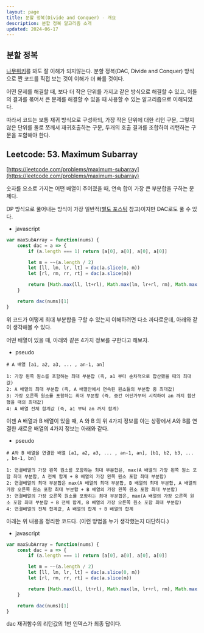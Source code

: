 ```yaml
---
layout: page
title: 분할 정복(Divide and Conquer) - 개요
description: 분할 정복 알고리즘 소개
updated: 2024-06-17
---
```


## 분할 정복

[나무위키](https://namu.wiki/w/%EB%B6%84%ED%95%A0%20%EC%A0%95%EB%B3%B5%20%EC%95%8C%EA%B3%A0%EB%A6%AC%EC%A6%98)를 봐도 잘 이해가 되지않는다. 분할 정복(DAC, Divide and Conquer) 방식으로 짠 코드를 직접 보는 것이 이해가 더 빠를 것이다.

어떤 문제를 해결할 때, 보다 더 작은 단위를 가지고 같은 방식으로 해결할 수 있고, 이들의 결과를 묶어서 큰 문제를 해결할 수 있을 때 사용할 수 있는 알고리즘으로 이해되었다.

따라서 코드는 보통 재귀 방식으로 구성하되, 가장 작은 단위에 대한 리턴 구문, 그렇지 않은 단위를 둘로 쪼깨서 재귀호출하는 구문, 두개의 호출 결과를 조합하여 리턴하는 구문을 포함해야 한다.

## Leetcode: 53. Maximum Subarray

[https://leetcode.com/problems/maximum-subarray](https://leetcode.com/problems/maximum-subarray)

숫자를 요소로 가지는 어떤 배열이 주어졌을 때, 연속 합이 가장 큰 부분합을 구하는 문제다.

DP 방식으로 풀어내는 방식이 가장 일반적([별도 포스팅](/page/dynamic-programming-kadane-algorithm) 참고)이지만 DAC로도 풀 수 있다.

- javascript
```js
var maxSubArray = function(nums) {
    const dac = a => {
        if (a.length === 1) return [a[0], a[0], a[0], a[0]]

        let m = ~~(a.length / 2)
        let [ll, lm, lr, lt] = dac(a.slice(0, m))
        let [rl, rm, rr, rt] = dac(a.slice(m))

        return [Math.max(ll, lt+rl), Math.max(lm, lr+rl, rm), Math.max(lr+rt, rr), lt+rt]
    }

    return dac(nums)[1]
}
```

위 코드가 어떻게 최대 부분합을 구할 수 있는지 이해하려면 다소 까다로운데, 아래와 같이 생각해볼 수 있다.

어떤 배열이 있을 때, 아래와 같은 4가지 정보를 구한다고 해보자.

- pseudo
```pseudo
# A 배열 [a1, a2, a3, ... , an-1, an]

1: 가장 왼쪽 원소를 포함하는 최대 부분합 (즉, a1 부터 순차적으로 합산했을 때의 최대값)
2: A 배열의 최대 부분합 (즉, A 배열안에서 연속된 원소들의 부분합 중 최대값)
3: 가장 오른쪽 원소를 포함하는 최대 부분합 (즉, 중간 어딘가부터 시작하여 an 까지 합산했을 때의 최대값)
4: A 배열 전체 합계값 (즉, a1 부터 an 까지 합계)
```

이젠 A 배열과 B 배열이 있을 때, A 와 B 의 위 4가지 정보를 아는 상황에서 A와 B를 연결한 새로운 배열의 4가지 정보는 아래와 같다.

- pseudo
```pseudo
# A와 B 배열을 연결한 배열 [a1, a2, a3, ... , an-1, an], [b1, b2, b3, ... , bn-1, bn]

1: 연결배열의 가장 왼쪽 원소를 포함하는 최대 부분합은, max(A 배열의 가장 왼쪽 원소 포함 최대 부분합, A 전체 합계 + B 배열의 가장 왼쪽 원소 포함 최대 부분합)
2: 연결배열의 최대 부분합은 max(A 배열의 최대 부분합, B 배열의 최대 부분합, A 배열의 가장 오른쪽 원소 포함 최대 부분합 + B 배열의 가장 왼쪽 원소 포함 최대 부분합)
3: 연결배열의 가장 오른쪽 원소를 포함하는 최대 부분합은, max(A 배열의 가장 오른쪽 원소 포함 최대 부분합 + B 전체 합계, B 배열의 가장 오른쪽 원소 포함 최대 부분합)
4: 연결배열의 전체 합계값, A 배열의 합계 + B 배열의 합계
```

아래는 위 내용을 정리한 코드다. (이런 방법을 누가 생각했는지 대단하다.)

- javascript
```js
var maxSubArray = function(nums) {
    const dac = a => {
        if (a.length === 1) return [a[0], a[0], a[0], a[0]]

        let m = ~~(a.length / 2)
        let [ll, lm, lr, lt] = dac(a.slice(0, m))
        let [rl, rm, rr, rt] = dac(a.slice(m))

        return [Math.max(ll, lt+rl), Math.max(lm, lr+rl, rm), Math.max(lr+rt, rr), lt+rt]
    }

    return dac(nums)[1]
}
```

dac 재귀함수의 리턴값의 1번 인덱스가 최종 답이다.